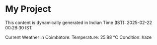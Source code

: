 # My Project

This content is dynamically generated in Indian Time (IST): 2025-02-22 00:28:30 IST


Current Weather in Coimbatore:
Temperature: 25.88 °C
Condition: haze
